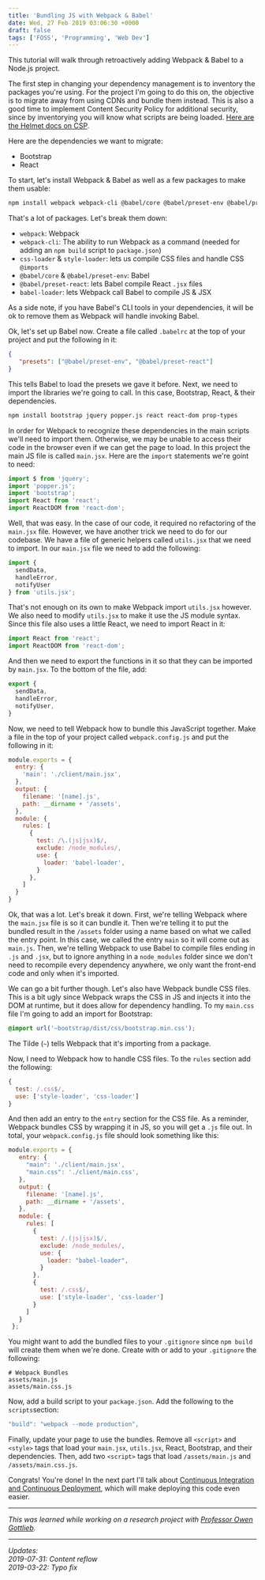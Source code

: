 ```yaml
---
title: 'Bundling JS with Webpack & Babel'
date: Wed, 27 Feb 2019 03:06:30 +0000
draft: false
tags: ['FOSS', 'Programming', 'Web Dev']
---
```


This tutorial will walk through retroactively adding Webpack & Babel to a Node.js project.

The first step in changing your dependency management is to inventory the packages you're using. For the project I'm going to do this on, the objective is to migrate away from using CDNs and bundle them instead. This is also a good time to implement Content Security Policy for additional security, since by inventorying you will know what scripts are being loaded. [Here are the Helmet docs on CSP](https://helmetjs.github.io/docs/csp/).

Here are the dependencies we want to migrate:

*   Bootstrap
*   React

To start, let's install Webpack & Babel as well as a few packages to make them usable:

```bash
npm install webpack webpack-cli @babel/core @babel/preset-env @babel/preset-react babel-loader css-loader style-loader --save-dev
```

That's a lot of packages. Let's break them down:

*   `webpack`: Webpack
*   `webpack-cli`: The ability to run Webpack as a command (needed for adding an `npm build` script to `package.json`)
*   `css-loader` & `style-loader`: lets us compile CSS files and handle CSS `@imports`
*   `@babel/core` & `@babel/preset-env`: Babel
*   `@babel/preset-react`: lets Babel compile React `.jsx` files
*   `babel-loader`: lets Webpack call Babel to compile JS & JSX

As a side note, if you have Babel's CLI tools in your dependencies, it will be ok to remove them as Webpack will handle invoking Babel.

Ok, let's set up Babel now. Create a file called `.babelrc` at the top of your project and put the following in it:

```json
{  
   "presets": ["@babel/preset-env", "@babel/preset-react"]  
}
```

This tells Babel to load the presets we gave it before. Next, we need to import the libraries we're going to call. In this case, Bootstrap, React, & their dependencies.

```bash
npm install bootstrap jquery popper.js react react-dom prop-types
```

In order for Webpack to recognize these dependencies in the main scripts we'll need to import them. Otherwise, we may be unable to access their code in the browser even if we can get the page to load. In this project the main JS file is called `main.jsx`. Here are the `import` statements we're goint to need:

```js
import $ from 'jquery';  
import 'popper.js';  
import 'bootstrap';  
import React from 'react';  
import ReactDOM from 'react-dom';
```

Well, that was easy. In the case of our code, it required no refactoring of the `main.jsx` file. However, we have another trick we need to do for our codebase. We have a file of generic helpers called `utils.jsx` that we need to import. In our `main.jsx` file we need to add the following:

```js
import {
  sendData,
  handleError,
  notifyUser
} from 'utils.jsx';
```

That's not enough on its own to make Webpack import `utils.jsx` however. We also need to modify `utils.jsx` to make it use the JS module syntax. Since this file also uses a little React, we need to import React in it:

```js
import React from 'react';  
import ReactDOM from 'react-dom';  
```

And then we need to export the functions in it so that they can be imported by `main.jsx`. To the bottom of the file, add:

```js
export {  
  sendData,  
  handleError,  
  notifyUser,  
}
```

Now, we need to tell Webpack how to bundle this JavaScript together. Make a file in the top of your project called `webpack.config.js` and put the following in it:

```js
module.exports = {  
  entry: {  
    'main': './client/main.jsx',  
  },  
  output: {  
    filename: '[name].js',  
    path: __dirname + '/assets',  
  },  
  module: {  
    rules: [  
      {  
        test: /\.(js|jsx)$/,  
        exclude: /node_modules/,  
        use: {  
          loader: 'babel-loader',  
        }  
      },  
    ]  
  }  
}
```

Ok, that was a lot. Let's break it down. First, we're telling Webpack where the `main.jsx` file is so it can bundle it. Then we're telling it to put the bundled result in the `/assets` folder using a name based on what we called the entry point. In this case, we called the entry `main` so it will come out as `main.js`. Then, we're telling Webpack to use Babel to compile files ending in `.js` and `.jsx`, but to ignore anything in a `node_modules` folder since we don't need to recompile every dependency anywhere, we only want the front-end code and only when it's imported.

We can go a bit further though. Let's also have Webpack bundle CSS files. This is a bit ugly since Webpack wraps the CSS in JS and injects it into the DOM at runtime, but it does allow for dependency handling. To my `main.css` file I'm going to add an import for Bootstrap:

```css
@import url('~bootstrap/dist/css/bootstrap.min.css');
```

The Tilde (`~`) tells Webpack that it's importing from a package.

Now, I need to Webpack how to handle CSS files. To the `rules` section add the following:

```js
{  
  test: /.css$/,  
  use: ['style-loader', 'css-loader']  
}
```

And then add an entry to the `entry` section for the CSS file. As a reminder, Webpack bundles CSS by wrapping it in JS, so you will get a `.js` file out. In total, your `webpack.config.js` file should look something like this:

```js
module.exports = {  
   entry: {  
     "main": './client/main.jsx',  
     "main.css": './client/main.css',  
   },  
   output: {  
     filename: '[name].js',  
     path: __dirname + '/assets',  
   },  
   module: {  
     rules: [  
       {  
         test: /.(js|jsx)$/,  
         exclude: /node_modules/,  
         use: {  
           loader: "babel-loader",  
         }  
       },  
       {  
         test: /.css$/,  
         use: ['style-loader', 'css-loader']  
       }  
     ]  
   }  
 };
```

You might want to add the bundled files to your `.gitignore` since `npm build` will create them when we're done. Create with or add to your `.gitignore` the following:

```
# Webpack Bundles  
assets/main.js  
assets/main.css.js
```

Now, add a build script to your `package.json`. Add the following to the `scripts`section:

```js
"build": "webpack --mode production",  

```

Finally, update your page to use the bundles. Remove all `<script>` and `<style>` tags that load your `main.jsx`, `utils.jsx`, React, Bootstrap, and their dependencies. Then, add two `<script>` tags that load `/assets/main.js` and `/assets/main.css.js`.

Congrats! You're done! In the next part I'll talk about [Continuous Integration and Continuous Deployment](https://blog.ctmartin.me/?p=296), which will make deploying this code even easier.

---

_This was learned while working on a research project with_ [_Professor Owen Gottlieb_](http://owengottlieb.org/)_._

---

_Updates:_  
_2019-07-31: Content reflow_  
_2019-03-22: Typo fix_
